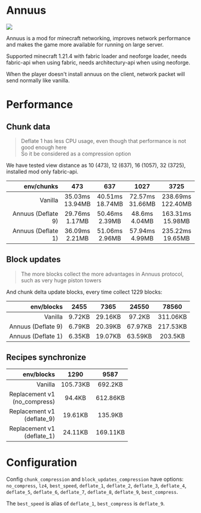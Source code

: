 # Annuus

![](https://count.getloli.com/@@cao-awa.annuus?name=%40cao-awa.annuus&theme=rule34&padding=7&offset=0&align=top&scale=1&pixelated=1&darkmode=auto)

Annuus is a mod for minecraft networking,
improves network performance and makes the game more available for running on large server.

Supported minecraft 1.21.4 with fabric loader and neoforge loader, needs fabric-api when using fabric, needs
architectury-api when using neoforge.

When the player doesn't install annuus on the client, network packet will send normally like vanilla.

# Performance

## Chunk data
> Deflate 1 has less CPU usage, even though that performance is not good enough here \
> So it be considered as a compression option

We have tested view distance as 10 (473), 12 (637), 16 (1057), 32 (3725), installed mod only fabric-api.

|         env/chunks |          473           |          637           |          1027          |           3725           |
|-------------------:|:----------------------:|:----------------------:|:----------------------:|:------------------------:|
|            Vanilla | 35.03ms <br /> 13.94MB | 40.51ms <br /> 18.74MB | 72.57ms <br /> 31.66MB | 238.69ms <br /> 122.40MB |
| Annuus (Deflate 9) | 29.76ms <br /> 1.17MB  | 50.46ms <br /> 2.39MB  |  48.6ms <br /> 4.04MB  | 163.31ms <br /> 15.98MB  |
| Annuus (Deflate 1) | 36.09ms <br /> 2.21MB  | 51.06ms <br /> 2.96MB  | 57.94ms <br /> 4.99MB  | 235.22ms <br /> 19.65MB  |

## Block updates
> The more blocks collect the more advantages in Annuus protocol, such as very huge piston towers    

And chunk delta update blocks, every time collect 1229 blocks:

|         env/blocks |  2455  |  7365   |  24550  |  78560   |
|-------------------:|:------:|:-------:|:-------:|:--------:|
|            Vanilla | 9.72KB | 29.16KB | 97.2KB  | 311.06KB |
| Annuus (Deflate 9) | 6.79KB | 20.39KB | 67.97KB | 217.53KB |
| Annuus (Deflate 1) | 6.35KB | 19.07KB | 63.59KB | 203.5KB  |

## Recipes synchronize

|                         env/blocks |   1290   |   9587   |
|-----------------------------------:|:--------:|:--------:|
|                            Vanilla | 105.73KB | 692.2KB  |
| Replacement v1 <br/> (no_compress) |  94.4KB  | 612.86KB |
|   Replacement v1 <br/> (deflate_9) | 19.61KB  | 135.9KB  |
|   Replacement v1 <br/> (deflate_1) | 24.11KB  | 169.11KB |

# Configuration
Config ``chunk_compression`` and ``block_updates_compression`` have options: ``no_compress``, ``lz4``, ``best_speed``, ``deflate_1``, ``deflate_2``, ``deflate_3``, ``deflate_4``, ``deflate_5``, ``deflate_6``, ``deflate_7``, ``deflate_8``, ``deflate_9``, ``best_compress``. 

The ``best_speed`` is alias of ``deflate_1``, ``best_compress`` is ``deflate_9``.